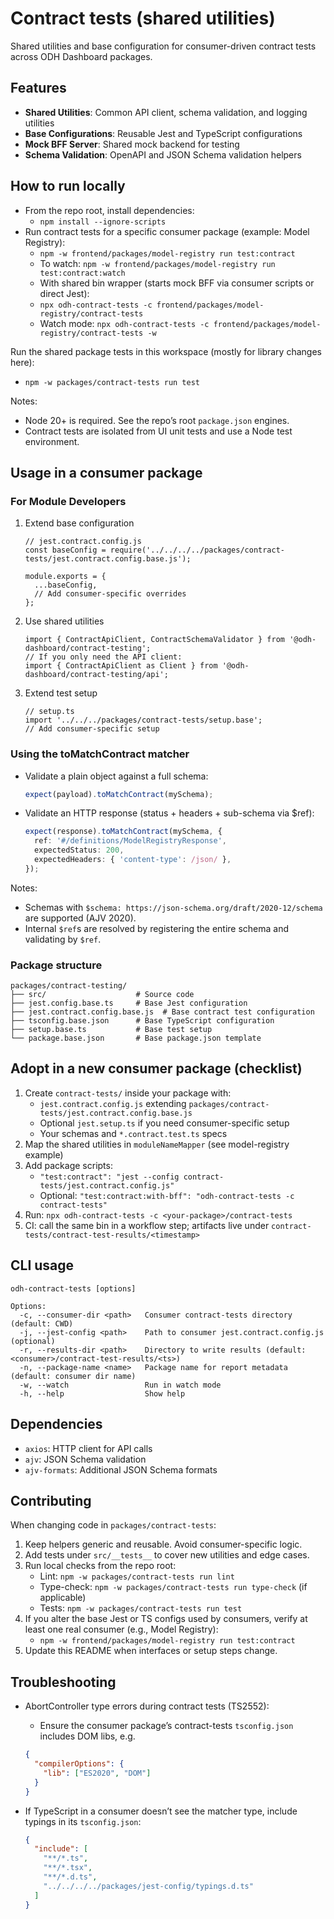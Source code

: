 # Contract tests (shared utilities)

Shared utilities and base configuration for consumer-driven contract tests across ODH Dashboard packages.

## Features

- **Shared Utilities**: Common API client, schema validation, and logging utilities
- **Base Configurations**: Reusable Jest and TypeScript configurations
- **Mock BFF Server**: Shared mock backend for testing
- **Schema Validation**: OpenAPI and JSON Schema validation helpers

## How to run locally

- From the repo root, install dependencies:
  - `npm install --ignore-scripts`
- Run contract tests for a specific consumer package (example: Model Registry):
  - `npm -w frontend/packages/model-registry run test:contract`
  - To watch: `npm -w frontend/packages/model-registry run test:contract:watch`
  - With shared bin wrapper (starts mock BFF via consumer scripts or direct Jest):
  - `npx odh-contract-tests -c frontend/packages/model-registry/contract-tests`
  - Watch mode: `npx odh-contract-tests -c frontend/packages/model-registry/contract-tests -w`

Run the shared package tests in this workspace (mostly for library changes here):
- `npm -w packages/contract-tests run test`

Notes:
- Node 20+ is required. See the repo’s root `package.json` engines.
- Contract tests are isolated from UI unit tests and use a Node test environment.

## Usage in a consumer package

### For Module Developers

1. Extend base configuration
   ```
   // jest.contract.config.js
   const baseConfig = require('../../../../packages/contract-tests/jest.contract.config.base.js');

   module.exports = {
     ...baseConfig,
     // Add consumer-specific overrides
   };
   ```

2. Use shared utilities
   ```
   import { ContractApiClient, ContractSchemaValidator } from '@odh-dashboard/contract-testing';
   // If you only need the API client:
   import { ContractApiClient as Client } from '@odh-dashboard/contract-testing/api';
   ```

3. Extend test setup
   ```
   // setup.ts
   import '../../../packages/contract-tests/setup.base';
   // Add consumer-specific setup
   ```

### Using the toMatchContract matcher

- Validate a plain object against a full schema:
  ```ts
  expect(payload).toMatchContract(mySchema);
  ```

- Validate an HTTP response (status + headers + sub-schema via $ref):
  ```ts
  expect(response).toMatchContract(mySchema, {
    ref: '#/definitions/ModelRegistryResponse',
    expectedStatus: 200,
    expectedHeaders: { 'content-type': /json/ },
  });
  ```

Notes:
- Schemas with `$schema: https://json-schema.org/draft/2020-12/schema` are supported (AJV 2020).
- Internal `$ref`s are resolved by registering the entire schema and validating by `$ref`.

### Package structure

```
packages/contract-testing/
├── src/                    # Source code
├── jest.config.base.ts     # Base Jest configuration
├── jest.contract.config.base.js  # Base contract test configuration
├── tsconfig.base.json      # Base TypeScript configuration
├── setup.base.ts           # Base test setup
└── package.base.json       # Base package.json template
```

## Adopt in a new consumer package (checklist)

1. Create `contract-tests/` inside your package with:
   - `jest.contract.config.js` extending `packages/contract-tests/jest.contract.config.base.js`
   - Optional `jest.setup.ts` if you need consumer-specific setup
   - Your schemas and `*.contract.test.ts` specs
2. Map the shared utilities in `moduleNameMapper` (see model-registry example)
3. Add package scripts:
   - `"test:contract": "jest --config contract-tests/jest.contract.config.js"`
   - Optional: `"test:contract:with-bff": "odh-contract-tests -c contract-tests"`
4. Run: `npx odh-contract-tests -c <your-package>/contract-tests`
5. CI: call the same bin in a workflow step; artifacts live under `contract-tests/contract-test-results/<timestamp>`

## CLI usage

```
odh-contract-tests [options]

Options:
  -c, --consumer-dir <path>   Consumer contract-tests directory (default: CWD)
  -j, --jest-config <path>    Path to consumer jest.contract.config.js (optional)
  -r, --results-dir <path>    Directory to write results (default: <consumer>/contract-test-results/<ts>)
  -n, --package-name <name>   Package name for report metadata (default: consumer dir name)
  -w, --watch                 Run in watch mode
  -h, --help                  Show help
```

## Dependencies

- `axios`: HTTP client for API calls
- `ajv`: JSON Schema validation
- `ajv-formats`: Additional JSON Schema formats

## Contributing

When changing code in `packages/contract-tests`:

1. Keep helpers generic and reusable. Avoid consumer-specific logic.
2. Add tests under `src/__tests__` to cover new utilities and edge cases.
3. Run local checks from the repo root:
   - Lint: `npm -w packages/contract-tests run lint`
   - Type-check: `npm -w packages/contract-tests run type-check` (if applicable)
   - Tests: `npm -w packages/contract-tests run test`
4. If you alter the base Jest or TS configs used by consumers, verify at least one real consumer (e.g., Model Registry):
   - `npm -w frontend/packages/model-registry run test:contract`
5. Update this README when interfaces or setup steps change.

## Troubleshooting

- AbortController type errors during contract tests (TS2552):
  - Ensure the consumer package’s contract-tests `tsconfig.json` includes DOM libs, e.g.
  ```json
  {
    "compilerOptions": {
      "lib": ["ES2020", "DOM"]
    }
  }
  ```

- If TypeScript in a consumer doesn’t see the matcher type, include typings in its `tsconfig.json`:
  ```json
  {
    "include": [
      "**/*.ts",
      "**/*.tsx",
      "**/*.d.ts",
      "../../../../packages/jest-config/typings.d.ts"
    ]
  }
  ```